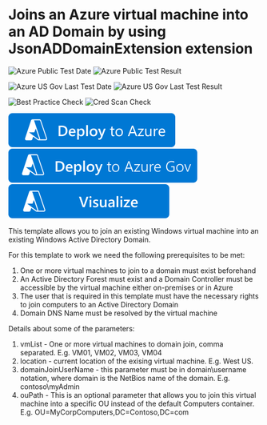 # Joins an Azure virtual machine into an AD Domain by using JsonADDomainExtension extension

![Azure Public Test Date](https://azurequickstartsservice.blob.core.windows.net/badges/quickstarts/microsoft.compute/vm-domain-join-existing/PublicLastTestDate.svg)
![Azure Public Test Result](https://azurequickstartsservice.blob.core.windows.net/badges/quickstarts/microsoft.compute/vm-domain-join-existing/PublicDeployment.svg)

![Azure US Gov Last Test Date](https://azurequickstartsservice.blob.core.windows.net/badges/quickstarts/microsoft.compute/vm-domain-join-existing/FairfaxLastTestDate.svg)
![Azure US Gov Last Test Result](https://azurequickstartsservice.blob.core.windows.net/badges/quickstarts/microsoft.compute/vm-domain-join-existing/FairfaxDeployment.svg)

![Best Practice Check](https://azurequickstartsservice.blob.core.windows.net/badges/quickstarts/microsoft.compute/vm-domain-join-existing/BestPracticeResult.svg)
![Cred Scan Check](https://azurequickstartsservice.blob.core.windows.net/badges/quickstarts/microsoft.compute/vm-domain-join-existing/CredScanResult.svg)

[![Deploy To Azure](https://raw.githubusercontent.com/Azure/azure-quickstart-templates/master/1-CONTRIBUTION-GUIDE/images/deploytoazure.svg?sanitize=true)](https://portal.azure.com/#create/Microsoft.Template/uri/https%3A%2F%2Fraw.githubusercontent.com%2FAzure%2Fazure-quickstart-templates%2Fmaster%2Fquickstarts%2Fmicrosoft.compute%2Fvm-domain-join-existing%2Fazuredeploy.json)  [![Deploy To Azure US Gov](https://raw.githubusercontent.com/Azure/azure-quickstart-templates/master/1-CONTRIBUTION-GUIDE/images/deploytoazuregov.svg?sanitize=true)](https://portal.azure.us/#create/Microsoft.Template/uri/https%3A%2F%2Fraw.githubusercontent.com%2FAzure%2Fazure-quickstart-templates%2Fmaster%2Fquickstarts%2Fmicrosoft.compute%2Fvm-domain-join-existing%2Fazuredeploy.json)  [![Visualize](https://raw.githubusercontent.com/Azure/azure-quickstart-templates/master/1-CONTRIBUTION-GUIDE/images/visualizebutton.svg?sanitize=true)](http://armviz.io/#/?load=https%3A%2F%2Fraw.githubusercontent.com%2FAzure%2Fazure-quickstart-templates%2Fmaster%2Fquickstarts%2Fmicrosoft.compute%2Fvm-domain-join-existing%2Fazuredeploy.json)

This template allows you to join an existing Windows virtual machine into an existing Windows Active Directory Domain.

For this template to work we need the following prerequisites to be met:

1. One or more virtual machines to join to a domain must exist beforehand
2. An Active Directory Forest must exist and a Domain Controller must be accessible by the virtual machine either on-premises or in Azure
3. The user that is required in this template must have the necessary rights to join computers to an Active Directory Domain
4. Domain DNS Name must be resolved by the virtual machine

Details about some of the parameters:

1. vmList - One or more virtual machines to domain join, comma separated. E.g. VM01, VM02, VM03, VM04
2. location - current location of the exising virtual machine. E.g. West US.
3. domainJoinUserName - this parameter must be in domain\username notation, where domain is the NetBios name of the domain. E.g. contoso\myAdmin
4. ouPath - This is an optional parameter that allows you to join this virtual machine into a specific OU instead of the default Computers container. E.g. OU=MyCorpComputers,DC=Contoso,DC=com
